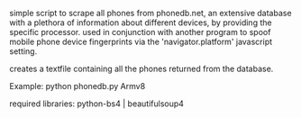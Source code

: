 simple script to scrape all phones from phonedb.net, an extensive database with a plethora of information about different devices, by providing the specific processor. used in conjunction with another program to spoof mobile phone device fingerprints via the 'navigator.platform' javascript setting.

creates a textfile containing all the phones returned from the database. 

Example: python phonedb.py Armv8

required libraries: python-bs4 | beautifulsoup4 
